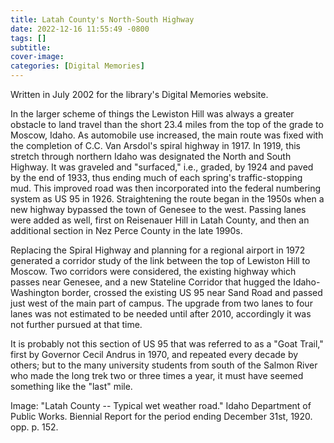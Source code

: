 ```yaml
---
title: Latah County's North-South Highway
date: 2022-12-16 11:55:49 -0800
tags: []
subtitle: 
cover-image: 
categories: [Digital Memories]
---
```


Written in July 2002 for the library's Digital Memories website.

In the larger scheme of things the Lewiston Hill was always a greater obstacle to land travel than the short 23.4 miles from the top of the grade to Moscow, Idaho. As automobile use increased, the main route was fixed with the completion of C.C. Van Arsdol's spiral highway in 1917. In 1919, this stretch through northern Idaho was designated the North and South Highway. It was graveled and "surfaced," i.e., graded, by 1924 and paved by the end of 1933, thus ending much of each spring's traffic-stopping mud. This improved road was then incorporated into the federal numbering system as US 95 in 1926. Straightening the route began in the 1950s when a new highway bypassed the town of Genesee to the west. Passing lanes were added as well, first on Reisenauer Hill in Latah County, and then an additional section in Nez Perce County in the late 1990s.

Replacing the Spiral Highway and planning for a regional airport in 1972 generated a corridor study of the link between the top of Lewiston Hill to Moscow. Two corridors were considered, the existing highway which passes near Genesee, and a new Stateline Corridor that hugged the Idaho-Washington border, crossed the existing US 95 near Sand Road and passed just west of the main part of campus. The upgrade from two lanes to four lanes was not estimated to be needed until after 2010, accordingly it was not further pursued at that time.

It is probably not this section of US 95 that was referred to as a "Goat Trail," first by Governor Cecil Andrus in 1970, and repeated every decade by others; but to the many university students from south of the Salmon River who made the long trek two or three times a year, it must have seemed something like the "last" mile.

Image: "Latah County -- Typical wet weather road." Idaho Department of Public Works. Biennial Report for the period ending December 31st, 1920. opp. p. 152.